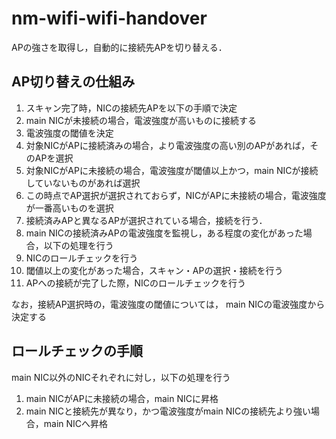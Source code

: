 # nm-wifi-wifi-handover

APの強さを取得し，自動的に接続先APを切り替える．


## AP切り替えの仕組み

1. スキャン完了時，NICの接続先APを以下の手順で決定
  1. main NICが未接続の場合，電波強度が高いものに接続する
  2. 電波強度の閾値を決定
  3. 対象NICがAPに接続済みの場合，より電波強度の高い別のAPがあれば，そのAPを選択
  4. 対象NICがAPに未接続の場合，電波強度が閾値以上かつ，main NICが接続していないものがあれば選択
  5. この時点でAP選択が選択されておらず，NICがAPに未接続の場合，電波強度が一番高いものを選択
  6. 接続済みAPと異なるAPが選択されている場合，接続を行う．
2. main NICの接続済みAPの電波強度を監視し，ある程度の変化があった場合，以下の処理を行う
  1. NICのロールチェックを行う
  2. 閾値以上の変化があった場合，スキャン・APの選択・接続を行う
3. APへの接続が完了した際，NICのロールチェックを行う

なお，接続AP選択時の，電波強度の閾値については， main NICの電波強度から決定する


## ロールチェックの手順

main NIC以外のNICそれぞれに対し，以下の処理を行う
1. main NICがAPに未接続の場合，main NICに昇格
3. main NICと接続先が異なり，かつ電波強度がmain NICの接続先より強い場合，main NICへ昇格
